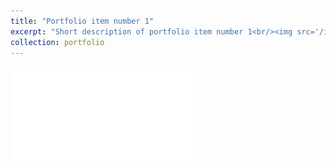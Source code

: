 ```yaml
---
title: "Portfolio item number 1"
excerpt: "Short description of portfolio item number 1<br/><img src='/images/500x300.png'>"
collection: portfolio
---
```


![Space Vampires talk](spacevampires.pdf)
